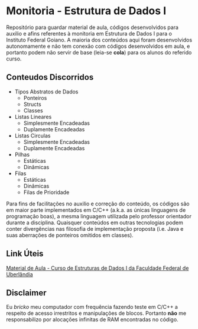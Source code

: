 # Monitoria - Estrutura de Dados I

Repositório para guardar material de aula, códigos desenvolvidos para auxilio e afins referentes à monitoria em Estrutura de Dados I para o Instituto Federal Goiano.
A maioria dos conteúdos aqui foram desenvolvidos autonomamente e não tem conexão com códigos desenvolvidos em aula, e portanto podem não servir de base (leia-se **cola**) para os alunos do referido curso.

## Conteudos Discorridos

- Tipos Abstratos de Dados
  - Ponteiros
  - Structs
  - Classes
- Listas Lineares
  - Simplesmente Encadeadas
  - Duplamente Encadeadas
- Listas Circulas
  - Simplesmente Encadeadas
  - Duplamente Encadeadas
- Pilhas
  - Estáticas
  - Dinâmicas
- Filas
  - Estáticas
  - Dinâmicas
  - Filas de Prioridade

Para fins de facilitações no auxilio e correção do conteúdo, os códigos são em maior parte implementados em C/C++ (a.k.a. as únicas linguagens de programação boas), a mesma linguagem utilizada pelo professor orientador durante a disciplina.
Quaisquer conteúdos em outras tecnologias podem conter divergências nas filosofia de implementação proposta (i.e. Java e suas aberrações de ponteiros omitidos em classes).

## Link Úteis

[Material de Aula - Curso de Estruturas de Dados I da Faculdade Federal de Uberlândia](https://www.facom.ufu.br/~guliato/disciplinas/ed1/estrutura_de_dados_1.htm)

## Disclaimer

Eu *bricko* meu computador com frequência fazendo teste em C/C++ a respeito de acesso irrestritos e manipulações de blocos. Portanto **não** me responsabilizo por alocações infinitas de RAM encontradas no código.